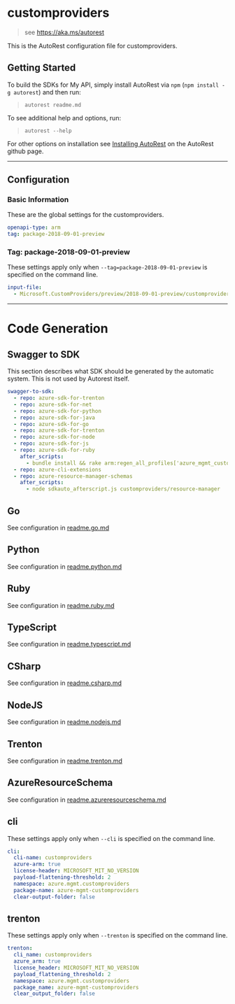 # customproviders

> see https://aka.ms/autorest

This is the AutoRest configuration file for customproviders.

## Getting Started

To build the SDKs for My API, simply install AutoRest via `npm` (`npm install -g autorest`) and then run:

> `autorest readme.md`

To see additional help and options, run:

> `autorest --help`

For other options on installation see [Installing AutoRest](https://aka.ms/autorest/install) on the AutoRest github page.

---

## Configuration

### Basic Information

These are the global settings for the customproviders.

```yaml
openapi-type: arm
tag: package-2018-09-01-preview
```

### Tag: package-2018-09-01-preview

These settings apply only when `--tag=package-2018-09-01-preview` is specified on the command line.

```yaml $(tag) == 'package-2018-09-01-preview'
input-file:
  - Microsoft.CustomProviders/preview/2018-09-01-preview/customproviders.json
```

---

# Code Generation

## Swagger to SDK

This section describes what SDK should be generated by the automatic system.
This is not used by Autorest itself.

```yaml $(swagger-to-sdk)
swagger-to-sdk:
  - repo: azure-sdk-for-trenton
  - repo: azure-sdk-for-net
  - repo: azure-sdk-for-python
  - repo: azure-sdk-for-java
  - repo: azure-sdk-for-go
  - repo: azure-sdk-for-trenton
  - repo: azure-sdk-for-node
  - repo: azure-sdk-for-js
  - repo: azure-sdk-for-ruby
    after_scripts:
      - bundle install && rake arm:regen_all_profiles['azure_mgmt_customproviders']
  - repo: azure-cli-extensions
  - repo: azure-resource-manager-schemas
    after_scripts:
      - node sdkauto_afterscript.js customproviders/resource-manager
```

## Go

See configuration in [readme.go.md](./readme.go.md)

## Python

See configuration in [readme.python.md](./readme.python.md)

## Ruby

See configuration in [readme.ruby.md](./readme.ruby.md)

## TypeScript

See configuration in [readme.typescript.md](./readme.typescript.md)

## CSharp

See configuration in [readme.csharp.md](./readme.csharp.md)

## NodeJS

See configuration in [readme.nodejs.md](./readme.nodejs.md)

## Trenton

See configuration in [readme.trenton.md](./readme.trenton.md)

## AzureResourceSchema

See configuration in [readme.azureresourceschema.md](./readme.azureresourceschema.md)

## cli

These settings apply only when `--cli` is specified on the command line.

``` yaml $(cli)
cli:
  cli-name: customproviders
  azure-arm: true
  license-header: MICROSOFT_MIT_NO_VERSION
  payload-flattening-threshold: 2
  namespace: azure.mgmt.customproviders
  package-name: azure-mgmt-customproviders
  clear-output-folder: false
```

## trenton

These settings apply only when `--trenton` is specified on the command line.

``` yaml $(trenton)
trenton:
  cli_name: customproviders
  azure_arm: true
  license_header: MICROSOFT_MIT_NO_VERSION
  payload_flattening_threshold: 2
  namespace: azure.mgmt.customproviders
  package_name: azure-mgmt-customproviders
  clear_output_folder: false
```
